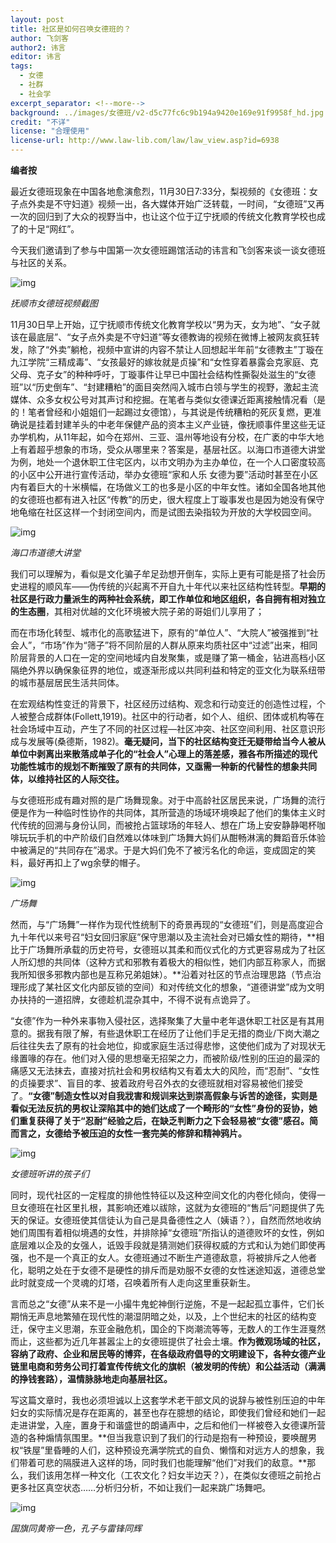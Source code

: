 ```yaml
---
layout: post
title: 社区是如何召唤女德班的？
author: 飞剑客
author2: 讳言
editor: 讳言
tags:
  - 女德
  - 社群
  - 社会学
excerpt_separator: <!--more-->
background: ../images/女德班/v2-d5c77fc6c9b194a9420e169e91f9958f_hd.jpg
credit: "不详"
license: "合理使用"
license-url: http://www.law-lib.com/law/law_view.asp?id=6938
---
```


**编者按**

最近女德班现象在中国各地愈演愈烈，11月30日7:33分，梨视频的《女德班：女子点外卖是不守妇道》视频一出，各大媒体开始广泛转载，一时间，“女德班”又再一次的回归到了大众的视野当中，也让这个位于辽宁抚顺的传统文化教育学校也成了的十足“网红”。

今天我们邀请到了参与中国第一次女德班踢馆活动的讳言和飞剑客来谈一谈女德班与社区的关系。

<!--more-->

<img class="img-fluid" src="../images/女德班/v2-2ae44888876800f723f429292424aeaf_r.jpg" alt="img">

*抚顺市女德班视频截图*

11月30日早上开始，辽宁抚顺市传统文化教育学校以“男为天，女为地”、“女子就该在最底层”、“女子点外卖是不守妇道”等女德教诲的视频在微博上被网友疯狂转发，除了“外卖”躺枪，视频中宣讲的内容不禁让人回想起半年前“女德教主”丁璇在九江学院“三精成毒”、“女孩最好的嫁妆就是贞操”和“女性穿着暴露会克家庭、克父母、克子女”的种种呼吁，丁璇事件让早已中国社会结构性撕裂处滋生的“女德班”以“历史倒车”、“封建糟粕”的面目突然闯入城市白领与学生的视野，激起主流媒体、众多女权公号对其声讨和挖掘。在笔者与类似女德课近距离接触情况看（是的！笔者曾经和小姐姐们一起踢过女德馆），与其说是传统糟粕的死灰复燃，更准确说是挂着封建羊头的中老年保健产品的资本主义产业链，像抚顺事件里这些无证办学机构，从11年起，如今在郑州、三亚、温州等地设有分校，在广袤的中华大地上有着超乎想象的市场，受众从哪里来？答案是，基层社区。以海口市道德大讲堂为例，地处一个退休职工住宅区内，以市文明办为主办单位，在一个人口密度较高的小区中公开进行宣传活动，举办女德班“家和人乐
女德为要”活动时甚至在小区内有着巨大的十米横幅，在场做义工的也多是小区的中年女性。诸如全国各地其他的女德班也都有进入社区“传教”的历史，很大程度上丁璇事发也是因为她没有保守地龟缩在社区这样一个封闭空间内，而是试图去染指较为开放的大学校园空间。

<img class="img-fluid" src="../images/女德班/v2-b6271a72289c98567a20e848c67c11df_r.jpg" alt="img">

*海口市道德大讲堂*

我们可以理解为，看似是文化骗子牟足劲想开倒车，实际上更有可能是搭了社会历史进程的顺风车——伪传统的兴起离不开自九十年代以来社区结构性转型。**早期的社区是行政力量派生的两种社会系统，即工作单位和地区组织，各自拥有相对独立的生态圈**，其相对优越的文化环境被大院子弟的哥姐们儿享用了；

而在市场化转型、城市化的高歌猛进下，原有的“单位人”、“大院人”被强推到“社会人”，“市场”作为“筛子”将不同阶层的人群从原来均质社区中“过滤”出来，相同阶层背景的人口在一定的空间地域内自发聚集，或是赚了第一桶金，钻进高档小区隔绝外界以确保象征界的地位，或逐渐形成以共同利益和特定的亚文化为联系纽带的城市基层居民生活共同体。

在宏观结构性变迁的背景下，社区经历过结构、观念和行动变迁的创造性过程，个人被整合成群体(Follett,1919)。社区中的行动者，如个人、组织、团体或机构等在社会场域中互动，产生了不同的社区过程—社区冲突、社区空间利用、社区意识形成与发展等(桑德斯，1982)。**毫无疑问，当下的社区结构变迁无疑带给当今人被从单位中剥离出来散落成单子化的“社会人”心理上的落差感，雅各布所描述的现代功能性城市的规划不断摧毁了原有的共同体，又亟需一种新的代替性的想象共同体，以维持社区的人际交往。**

与女德班形成有趣对照的是广场舞现象。对于中高龄社区居民来说，广场舞的流行便是作为一种临时性协作的共同体，其所营造的场域环境唤起了他们的集体主义时代传统的回溯与身份认同，而被抢占篮球场的年轻人、想在广场上安安静静喝杯咖啡玩玩手机的中产阶级们自然难以体味到广场舞大妈们从酣畅淋漓的舞蹈音乐体验中被满足的“共同存在”渴求。于是大妈们免不了被污名化的命运，变成固定的笑料，最好再扣上了wg余孽的帽子。

<img class="img-fluid" src="../images/女德班/v2-fc9cad997067a90d9b3b86d27d71c18b_r.jpg" alt="img">

*广场舞*

然而，与“广场舞”一样作为现代性统制下的奇景再现的“女德班”们，则是高度迎合九十年代以来号召“妇女回归家庭”保守思潮以及主流社会对已婚女性的期待，**相比于广场舞所承载的历史符号，女德班以其柔和而仪式化的方式更容易成为了社区人所幻想的共同体（这种方式和邪教有着极大的相似性，她们内部互称家人，而据我所知很多邪教内部也是互称兄弟姐妹）。**沿着对社区的节点治理思路（节点治理形成了某社区文化内部反锁的空间）和对传统文化的想象，“道德讲堂”成为文明办扶持的一道招牌，女德趁机混杂其中，不得不说有点诡异了。

“女德”作为一种外来事物入侵社区，选择聚集了大量中老年退休职工社区是有其用意的。据我有限了解，有些退休职工在经历了让他们手足无措的商业/下岗大潮之后往往失去了原有的社会地位，抑或家庭生活过得悲惨，这使他们成为了对现状无缘置喙的存在。他们对入侵的思想毫无招架之力，而被阶级/性别的压迫的最深的痛感又无法抹去，直接对抗社会和男权结构又有着太大的风险，而“忍耐”、“女性的贞操要求”、盲目的孝、披着政府号召外衣的女德班就相对容易被他们接受了。**“女德”制造女性以对自我戕害和规训来达到崇高假象与诉苦的途径，实则是看似无法反抗的男权让深陷其中的她们达成了一个畸形的“女性”身份的妥协，她们重复获得了关于“忍耐”经验之后，在缺乏判断力之下会轻易被“女德”感召。简而言之，女德给予被压迫的女性一套完美的修辞和精神鸦片。**

<img class="img-fluid" src="../images/女德班/v2-d5c77fc6c9b194a9420e169e91f9958f_hd.jpg" alt="img">

*女德班听讲的孩子们*

同时，现代社区的一定程度的排他性特征以及这种空间文化的内卷化倾向，使得一旦女德班在社区里扎根，其影响还难以祓除，这就为女德班的“售后”问题提供了先天的保证。女德班使其信徒认为自己是具备德性之人（姨语？），自然而然地收纳她们周围有着相似境遇的女性，并排除掉“女德班”所指认的道德败坏的女性，例如底层难以企及的女强人，诋毁手段就是猜测她们获得权威的方式和认为她们即使再强，也不是一个真正的女人。女德班通过不断生产道德敌意，将被排斥之人他者化，聪明之处在于女德不是硬性的排斥而是劝服不女德的女性迷途知返，道德总堂此时就变成一个灵魂的灯塔，召唤着所有人走向这里重获新生。

言而总之“女德”从来不是一小撮牛鬼蛇神倒行逆施，不是一起起孤立事件，它们长期悄无声息地繁殖在现代性的潮湿阴暗之处，以及，上个世纪末的社区的结构变迁，保守主义思潮，东亚金融危机，国企的下岗潮流等等，无数人的工作生涯戛然而止，这些都为近几年甚嚣尘上的女德班提供了社会土壤。**作为微观场域的社区，容纳了政府、企业和居民等的博弈，在各级政府倡导的文明建设下，各种女德产业链里电商和劳务公司打着宣传传统文化的旗帜（被发明的传统）和公益活动（满满的挣钱套路），温情脉脉地走向基层社区。**

写这篇文章时，我也必须坦诚以上这套学术老干部文风的说辞与被性别压迫的中年妇女的实际情况是存在距离的，甚至也存在臆想的结论，即使我们曾经和她们一起走进讲堂，入座，置身于和谐盛世的朗诵声中，之后和他们一样被卷入女德课所营造的各种煽情氛围里。**但当我意识到了我们的行动是抱有一种预设，要唤醒男权“铁屋”里昏睡的人们，这种预设充满学院式的自负、懒惰和对远方人的想象，我们带着可悲的隔膜进入这样的场，同时我们也能理解“他们”对我们的敌意。**那么，我们该用怎样一种文化（工农文化？妇女半边天？），在类似女德班之前抢占更多社区真空状态……分析归分析，不如让我们一起来跳广场舞吧。

<img class="img-fluid" src="../images/女德班/v2-e95b68a507fe6bc29964d48cf645c0d3_hd.jpg" alt="img">

*国旗同黄帝一色，孔子与雷锋同辉*